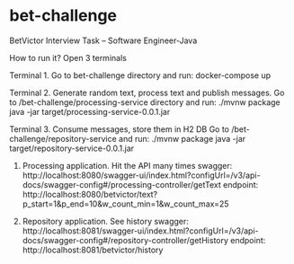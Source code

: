 # bet-challenge
BetVictor
Interview Task – Software Engineer-Java

How to run it?
Open 3 terminals

Terminal 1.
Go to bet-challenge directory and run: 
docker-compose up

Terminal 2. Generate random text, process text and publish messages.
Go to /bet-challenge/processing-service directory and run:
./mvnw package
java -jar target/processing-service-0.0.1.jar

Terminal 3. Consume messages, store them in H2 DB
Go to /bet-challenge/repository-service and run:
./mvnw package
java -jar target/repository-service-0.0.1.jar


1. Processing application. Hit the API many times
swagger: http://localhost:8080/swagger-ui/index.html?configUrl=/v3/api-docs/swagger-config#/processing-controller/getText
endpoint: http://localhost:8080/betvictor/text?p_start=1&p_end=10&w_count_min=1&w_count_max=25

2. Repository application. See history
swagger: http://localhost:8081/swagger-ui/index.html?configUrl=/v3/api-docs/swagger-config#/repository-controller/getHistory
endpoint: http://localhost:8081/betvictor/history
